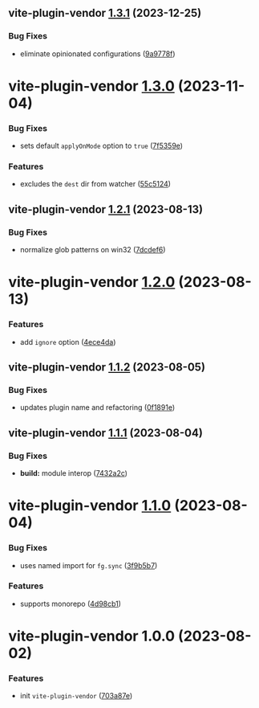 ## vite-plugin-vendor [1.3.1](https://github.com/bent10/vite-plugins/compare/vite-plugin-vendor@1.3.0...vite-plugin-vendor@1.3.1) (2023-12-25)


### Bug Fixes

* eliminate opinionated configurations ([9a9778f](https://github.com/bent10/vite-plugins/commit/9a9778f1e50bdb5493abaf1683a82e22f130f194))

# vite-plugin-vendor [1.3.0](https://github.com/bent10/vite-plugins/compare/vite-plugin-vendor@1.2.1...vite-plugin-vendor@1.3.0) (2023-11-04)


### Bug Fixes

* sets default `applyOnMode` option to `true` ([7f5359e](https://github.com/bent10/vite-plugins/commit/7f5359e42ed53fb468194b91b93992ad92a8fe83))


### Features

* excludes the `dest` dir from watcher ([55c5124](https://github.com/bent10/vite-plugins/commit/55c5124fe3bcc6ea0c8c6f4996ed18ababbf11ea))

## vite-plugin-vendor [1.2.1](https://github.com/bent10/vite-plugins/compare/vite-plugin-vendor@1.2.0...vite-plugin-vendor@1.2.1) (2023-08-13)


### Bug Fixes

* normalize glob patterns on win32 ([7dcdef6](https://github.com/bent10/vite-plugins/commit/7dcdef6dc8ca3ef13492384237d989b128f6fea2))

# vite-plugin-vendor [1.2.0](https://github.com/bent10/vite-plugins/compare/vite-plugin-vendor@1.1.2...vite-plugin-vendor@1.2.0) (2023-08-13)


### Features

* add `ignore` option ([4ece4da](https://github.com/bent10/vite-plugins/commit/4ece4da8c7dc9bd4d9bad17e5f056004d55f117a))

## vite-plugin-vendor [1.1.2](https://github.com/bent10/vite-plugins/compare/vite-plugin-vendor@1.1.1...vite-plugin-vendor@1.1.2) (2023-08-05)


### Bug Fixes

* updates plugin name and refactoring ([0f1891e](https://github.com/bent10/vite-plugins/commit/0f1891eb4e91ed442d8881064ae86de75e062b71))

## vite-plugin-vendor [1.1.1](https://github.com/bent10/vite-plugins/compare/vite-plugin-vendor@1.1.0...vite-plugin-vendor@1.1.1) (2023-08-04)


### Bug Fixes

* **build:** module interop ([7432a2c](https://github.com/bent10/vite-plugins/commit/7432a2c7fa25016ad4621a63d508bfe5977d658b))

# vite-plugin-vendor [1.1.0](https://github.com/bent10/vite-plugins/compare/vite-plugin-vendor@1.0.0...vite-plugin-vendor@1.1.0) (2023-08-04)


### Bug Fixes

* uses named import for `fg.sync` ([3f9b5b7](https://github.com/bent10/vite-plugins/commit/3f9b5b76f3d392fb88c13bab1829b8581ea91f41))


### Features

* supports monorepo ([4d98cb1](https://github.com/bent10/vite-plugins/commit/4d98cb19e256099a55afe79c36df20bdcfecaade))

# vite-plugin-vendor 1.0.0 (2023-08-02)


### Features

* init `vite-plugin-vendor` ([703a87e](https://github.com/bent10/vite-plugins/commit/703a87ea2945e8ea9593eb9ef2052890117d00cf))
